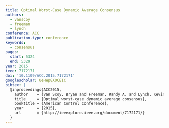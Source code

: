 ```yaml
---
title: Optimal Worst-Case Dynamic Average Consensus
authors:
  - vanscoy
  - freeman
  - lynch
conference: ACC
publication-type: conference
keywords:
  - consensus
pages:
  start: 5324
  end: 5329
year: 2015
ieee: 7172171
doi: '10.1109/ACC.2015.7172171'
googlescholar: UeHWp8X0CEIC
bibtex: |
  @inproceedings{ACC2015,
    author    = {Van Scoy, Bryan and Freeman, Randy A. and Lynch, Kevin M.},
    title     = {Optimal worst-case dynamic average consensus},
    booktitle = {American Control Conference},
    year      = {2015},
    url       = {http://ieeexplore.ieee.org/document/7172171/}
  }
---
```

